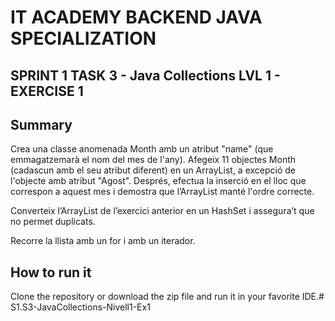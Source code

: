 # IT ACADEMY BACKEND JAVA SPECIALIZATION
## SPRINT 1 TASK 3 - Java Collections LVL 1 - EXERCISE 1

## Summary
Crea una classe anomenada Month amb un atribut "name" (que emmagatzemarà el nom del mes de l'any). Afegeix 11 objectes Month (cadascun amb el seu atribut diferent) en un ArrayList, a excepció de l'objecte amb atribut "Agost". Després, efectua la inserció en el lloc que correspon a aquest mes i demostra que l’ArrayList manté l'ordre correcte.

Converteix l’ArrayList de l’exercici anterior en un HashSet i assegura’t que no permet duplicats.

Recorre la llista amb un for i amb un iterador.

## How to run it
Clone the repository or download the zip file and run it in your favorite IDE.# S1.S3-JavaCollections-Nivell1-Ex1

